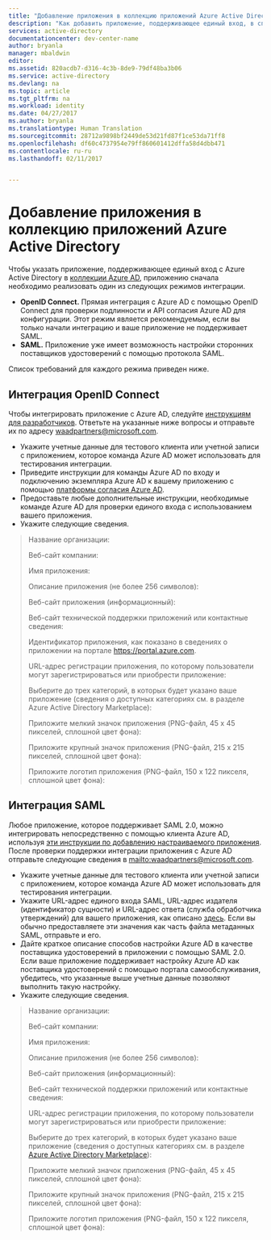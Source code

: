 ```yaml
---
title: "Добавление приложения в коллекцию приложений Azure Active Directory"
description: "Как добавить приложение, поддерживающее единый вход, в список галереи Azure Active Directory | Microsoft Azure"
services: active-directory
documentationcenter: dev-center-name
author: bryanla
manager: mbaldwin
editor: 
ms.assetid: 820acdb7-d316-4c3b-8de9-79df48ba3b06
ms.service: active-directory
ms.devlang: na
ms.topic: article
ms.tgt_pltfrm: na
ms.workload: identity
ms.date: 04/27/2017
ms.author: bryanla
ms.translationtype: Human Translation
ms.sourcegitcommit: 28712a9898bf2449de53d21fd87f1ce53da71ff8
ms.openlocfilehash: df60c4737954e79ff860601412dffa58d4dbb471
ms.contentlocale: ru-ru
ms.lasthandoff: 02/11/2017


---
```

# <a name="listing-your-application-in-the-azure-active-directory-application-gallery"></a>Добавление приложения в коллекцию приложений Azure Active Directory
Чтобы указать приложение, поддерживающее единый вход с Azure Active Directory в [коллекции Azure AD](https://azure.microsoft.com/marketplace/active-directory/all/), приложению сначала необходимо реализовать один из следующих режимов интеграции.

* **OpenID Connect.** Прямая интеграция с Azure AD с помощью OpenID Connect для проверки подлинности и API согласия Azure AD для конфигурации. Этот режим является рекомендуемым, если вы только начали интеграцию и ваше приложение не поддерживает SAML.
* **SAML.** Приложение уже имеет возможность настройки сторонних поставщиков удостоверений с помощью протокола SAML.

Список требований для каждого режима приведен ниже.

## <a name="openid-connect-integration"></a>Интеграция OpenID Connect
Чтобы интегрировать приложение с Azure AD, следуйте [инструкциям для разработчиков](active-directory-authentication-scenarios.md). Ответьте на указанные ниже вопросы и отправьте их по адресу waadpartners@microsoft.com.

* Укажите учетные данные для тестового клиента или учетной записи с приложением, которое команда Azure AD может использовать для тестирования интеграции.  
* Приведите инструкции для команды Azure AD по входу и подключению экземпляра Azure AD к вашему приложению с помощью [платформы согласия Azure AD](active-directory-integrating-applications.md#overview-of-the-consent-framework). 
* Предоставьте любые дополнительные инструкции, необходимые команде Azure AD для проверки единого входа с использованием вашего приложения. 
* Укажите следующие сведения.

> Название организации:
> 
> Веб-сайт компании:
> 
> Имя приложения:
> 
> Описание приложения (не более 256 символов):
> 
> Веб-сайт приложения (информационный):
> 
> Веб-сайт технической поддержки приложений или контактные сведения:
> 
> Идентификатор приложения, как показано в сведениях о приложении на портале https://portal.azure.com.
> 
> URL-адрес регистрации приложения, по которому пользователи могут зарегистрироваться или приобрести приложение:
> 
> Выберите до трех категорий, в которых будет указано ваше приложение (сведения о доступных категориях см. в разделе Azure Active Directory Marketplace):
> 
> Приложите мелкий значок приложения (PNG-файл, 45 x 45 пикселей, сплошной цвет фона):
> 
> Приложите крупный значок приложения (PNG-файл, 215 x 215 пикселей, сплошной цвет фона):
> 
> Приложите логотип приложения (PNG-файл, 150 x 122 пикселя, сплошной цвет фона):
> 
> 

## <a name="saml-integration"></a>Интеграция SAML
Любое приложение, которое поддерживает SAML 2.0, можно интегрировать непосредственно с помощью клиента Azure AD, используя [эти инструкции по добавлению настраиваемого приложения](../active-directory-saas-custom-apps.md). После проверки поддержки интеграции приложения с Azure AD отправьте следующие сведения в <mailto:waadpartners@microsoft.com>.

* Укажите учетные данные для тестового клиента или учетной записи с приложением, которое команда Azure AD может использовать для тестирования интеграции.  
* Укажите URL-адрес единого входа SAML, URL-адрес издателя (идентификатор сущности) и URL-адрес ответа (служба обработчика утверждений) для вашего приложения, как описано [здесь](../active-directory-saas-custom-apps.md). Если вы обычно предоставляете эти значения как часть файла метаданных SAML, отправьте и его.
* Дайте краткое описание способов настройки Azure AD в качестве поставщика удостоверений в приложении с помощью SAML 2.0. Если ваше приложение поддерживает настройку Azure AD как поставщика удостоверений с помощью портала самообслуживания, убедитесь, что указанные выше учетные данные позволяют выполнить такую настройку.
* Укажите следующие сведения.

> Название организации:
> 
> Веб-сайт компании:
> 
> Имя приложения:
> 
> Описание приложения (не более 256 символов):
> 
> Веб-сайт приложения (информационный):
> 
> Веб-сайт технической поддержки приложений или контактные сведения:
> 
> URL-адрес регистрации приложения, по которому пользователи могут зарегистрироваться или приобрести приложение:
> 
> Выберите до трех категорий, в которых будет указано ваше приложение (сведения о доступных категориях см. в разделе [Azure Active Directory Marketplace](https://azure.microsoft.com/marketplace/active-directory/)):
> 
> Приложите мелкий значок приложения (PNG-файл, 45 x 45 пикселей, сплошной цвет фона):
> 
> Приложите крупный значок приложения (PNG-файл, 215 x 215 пикселей, сплошной цвет фона):
> 
> Приложите логотип приложения (PNG-файл, 150 x 122 пикселя, сплошной цвет фона):
> 
> 


